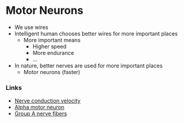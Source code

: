 # Motor Neurons

- We use wires
- Intelligent human chooses better wires for more important places
    - More important means
        - Higher speed
        - More endurance
        - ...
- In nature, better nerves are used for more important places
    - Motor neurons (faster)

### Links

- [Nerve conduction velocity](https://en.wikipedia.org/wiki/Nerve_conduction_velocity)
- [Alpha motor neuron](https://en.wikipedia.org/wiki/Alpha_motor_neuron)
- [Group A nerve fibers](https://en.wikipedia.org/wiki/Group_A_nerve_fiber)
